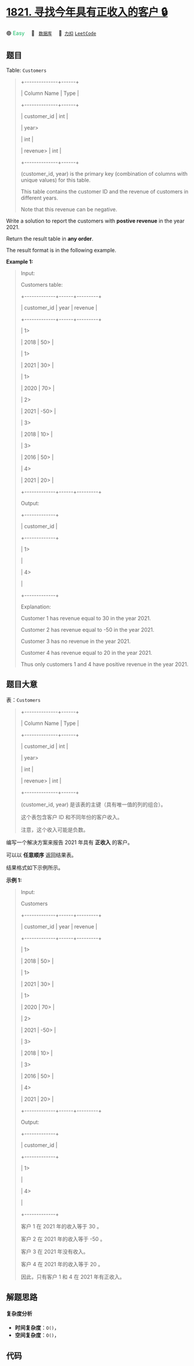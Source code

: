 # [1821. 寻找今年具有正收入的客户 🔒](https://2xiao.github.io/leetcode-js/problem/1821.html)

🟢 <font color=#15bd66>Easy</font>&emsp; 🔖&ensp; [`数据库`](/tag/database.md)&emsp; 🔗&ensp;[`力扣`](https://leetcode.cn/problems/find-customers-with-positive-revenue-this-year) [`LeetCode`](https://leetcode.com/problems/find-customers-with-positive-revenue-this-year)

## 题目

Table: `Customers`

> 
> 
> 
> 
> 
> +--------------+------+
> 
> | Column Name  | Type |
> 
> +--------------+------+
> 
> | customer_id  | int  |
> 
> | year> 
> > 
>  | int  |
> 
> | revenue> 
>   | int  |
> 
> +--------------+------+
> 
> (customer_id, year) is the primary key (combination of columns with unique values) for this table.
> 
> This table contains the customer ID and the revenue of customers in different years.
> 
> Note that this revenue can be negative.
> 
> 



Write a solution to report the customers with **postive revenue** in the year
2021.

Return the result table in **any order**.

The result format is in the following example.



**Example 1:**

> Input: 
> 
> Customers table:
> 
> +-------------+------+---------+
> 
> | customer_id | year | revenue |
> 
> +-------------+------+---------+
> 
> | 1> 
> > 
>    | 2018 | 50> 
>   |
> 
> | 1> 
> > 
>    | 2021 | 30> 
>   |
> 
> | 1> 
> > 
>    | 2020 | 70> 
>   |
> 
> | 2> 
> > 
>    | 2021 | -50> 
>  |
> 
> | 3> 
> > 
>    | 2018 | 10> 
>   |
> 
> | 3> 
> > 
>    | 2016 | 50> 
>   |
> 
> | 4> 
> > 
>    | 2021 | 20> 
>   |
> 
> +-------------+------+---------+
> 
> Output: 
> 
> +-------------+
> 
> | customer_id |
> 
> +-------------+
> 
> | 1> 
> > 
>    |
> 
> | 4> 
> > 
>    |
> 
> +-------------+
> 
> Explanation: 
> 
> Customer 1 has revenue equal to 30 in the year 2021.
> 
> Customer 2 has revenue equal to -50 in the year 2021.
> 
> Customer 3 has no revenue in the year 2021.
> 
> Customer 4 has revenue equal to 20 in the year 2021.
> 
> Thus only customers 1 and 4 have positive revenue in the year 2021.
> 
> 


## 题目大意

表：`Customers`

> 
> 
> 
> 
> 
> +--------------+------+
> 
> | Column Name  | Type |
> 
> +--------------+------+
> 
> | customer_id  | int  |
> 
> | year> 
> > 
>  | int  |
> 
> | revenue> 
>   | int  |
> 
> +--------------+------+
> 
> (customer_id, year) 是该表的主键（具有唯一值的列的组合）。
> 
> 这个表包含客户 ID 和不同年份的客户收入。
> 
> 注意，这个收入可能是负数。
> 
> 



编写一个解决方案来报告 2021 年具有 **正收入** 的客户。

可以以 **任意顺序** 返回结果表。

结果格式如下示例所示。



**示例 1:**

> Input:
> 
> Customers
> 
> +-------------+------+---------+
> 
> | customer_id | year | revenue |
> 
> +-------------+------+---------+
> 
> | 1> 
> > 
>    | 2018 | 50> 
>   |
> 
> | 1> 
> > 
>    | 2021 | 30> 
>   |
> 
> | 1> 
> > 
>    | 2020 | 70> 
>   |
> 
> | 2> 
> > 
>    | 2021 | -50> 
>  |
> 
> | 3> 
> > 
>    | 2018 | 10> 
>   |
> 
> | 3> 
> > 
>    | 2016 | 50> 
>   |
> 
> | 4> 
> > 
>    | 2021 | 20> 
>   |
> 
> +-------------+------+---------+
> 
> 
> 
> Output:
> 
> +-------------+
> 
> | customer_id |
> 
> +-------------+
> 
> | 1> 
> > 
>    |
> 
> | 4> 
> > 
>    |
> 
> +-------------+
> 
> 客户 1 在 2021 年的收入等于 30 。
> 
> 客户 2 在 2021 年的收入等于 -50 。
> 
> 客户 3 在 2021 年没有收入。
> 
> 客户 4 在 2021 年的收入等于 20 。
> 
> 因此，只有客户 1 和 4 在 2021 年有正收入。


## 解题思路

#### 复杂度分析

- **时间复杂度**：`O()`，
- **空间复杂度**：`O()`，

## 代码

```javascript

```